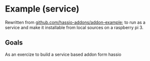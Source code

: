 # Example (service)
Rewritten from [github.com/hassio-addons/addon-example](https://github.com/hassio-addons/addon-example); to run as a service and make it installable from local sources on a raspberry pi 3.

## Goals
As an exercize to build a service based addon form hassio

